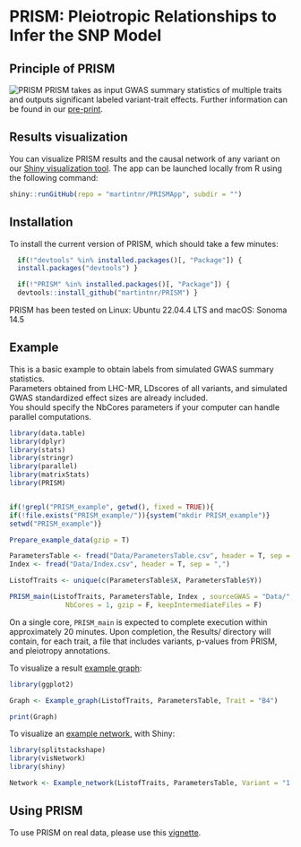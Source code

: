 
<!-- README.md is generated from README.Rmd. Please edit that file -->

# PRISM: Pleiotropic Relationships to Infer the SNP Model

<!-- badges: start -->
<!-- badges: end -->

## Principle of PRISM

![PRISM](Github_Fig.png) PRISM takes as input GWAS summary statistics of
multiple traits and outputs significant labeled variant-trait effects.
Further information can be found in our
[pre-print](https://doi.org/10.1101/2024.06.01.24308193).

## Results visualization

You can visualize PRISM results and the causal network of any variant on
our [Shiny visualization tool](https://verbam01.shinyapps.io/PRISM/).
The app can be launched locally from R using the following command:

``` r
shiny::runGitHub(repo = "martintnr/PRISMApp", subdir = "")
```

## Installation

To install the current version of PRISM, which should take a few
minutes:

``` r
  if(!"devtools" %in% installed.packages()[, "Package"]) {
  install.packages("devtools") }

  if(!"PRISM" %in% installed.packages()[, "Package"]) {
  devtools::install_github("martintnr/PRISM") }
```

PRISM has been tested on Linux: Ubuntu 22.04.4 LTS and macOS: Sonoma
14.5

## Example

This is a basic example to obtain labels from simulated GWAS summary
statistics.  
Parameters obtained from LHC-MR, LDscores of all variants, and simulated
GWAS standardized effect sizes are already included.  
You should specify the NbCores parameters if your computer can handle
parallel computations.

``` r
library(data.table)
library(dplyr)
library(stats)
library(stringr)
library(parallel)
library(matrixStats)
library(PRISM)


if(!grepl("PRISM_example", getwd(), fixed = TRUE)){
if(!file.exists("PRISM_example/")){system("mkdir PRISM_example")}
setwd("PRISM_example")}

Prepare_example_data(gzip = T)

ParametersTable <- fread("Data/ParametersTable.csv", header = T, sep = ",")
Index <- fread("Data/Index.csv", header = T, sep = ",")

ListofTraits <- unique(c(ParametersTable$X, ParametersTable$Y))

PRISM_main(ListofTraits, ParametersTable, Index , sourceGWAS = "Data/",
              NbCores = 1, gzip = F, keepIntermediateFiles = F)
```

On a single core, `PRISM_main` is expected to complete execution within
approximately 20 minutes. Upon completion, the Results/ directory will
contain, for each trait, a file that includes variants, p-values from
PRISM, and pleiotropy annotations.

To visualize a result [example
graph](https://github.com/martintnr/PRISM/blob/main/Example_graph_output.png):

``` r
library(ggplot2)

Graph <- Example_graph(ListofTraits, ParametersTable, Trait = "B4")

print(Graph)
```

To visualize an [example
network](https://github.com/martintnr/PRISM/blob/main/Example_network_output.png),
with Shiny:

``` r
library(splitstackshape)
library(visNetwork)
library(shiny)

Network <- Example_network(ListofTraits, ParametersTable, Variant = "1:5341323:G:A")
```

## Using PRISM

To use PRISM on real data, please use this
[vignette](https://github.com/martintnr/PRISM/blob/main/vignettes/PRISM_vignette.md).
